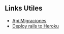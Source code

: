 ## Links Utiles
* [Api Migraciones](https://api.rubyonrails.org/classes/ActiveRecord/Migration.html)
* [Deploy rails to Heroku](https://devcenter.heroku.com/articles/getting-started-with-rails5)
